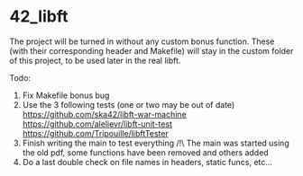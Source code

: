 # 42_libft

The project will be turned in without any custom bonus function.
These (with their corresponding header and Makefile) will stay in the custom folder of this project, to be used later in the real libft.

Todo:

1. Fix Makefile bonus bug
2. Use the 3 following tests (one or two may be out of date)
	https://github.com/ska42/libft-war-machine
	https://github.com/alelievr/libft-unit-test
	https://github.com/Tripouille/libftTester
3. Finish writing the main to test everything
	/!\ The main was started using the old pdf, some functions have been removed and others added
4. Do a last double check on file names in headers, static funcs, etc...
